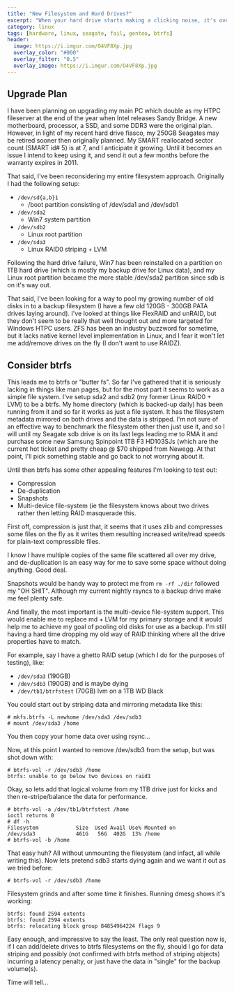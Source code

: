 ```yaml
---
title: "New Filesystem and Hard Drives?"
excerpt: "When your hard drive starts making a clicking noise, it's over"
category: linux
tags: [hardware, linux, seagate, fail, gentoo, btrfs]
header:
  image: https://i.imgur.com/O4VF8Xp.jpg
  overlay_color: "#000"
  overlay_filter: "0.5"
  overlay_image: https://i.imgur.com/O4VF8Xp.jpg
---
```


## Upgrade Plan

I have been planning on upgrading my main PC which double as my HTPC fileserver at the end of the year when Intel releases Sandy Bridge.  A new motherboard, processor, a SSD, and some DDR3 were the original plan.  However, in light of my recent hard drive fiasco, my 250GB Seagates may be retired sooner then originally planned.  My SMART reallocated sector count (SMART id# 5) is at 7, and I anticipate it growing.  Until it becomes an issue I intend to keep using it, and send it out a few months before the warranty expires in 2011.

That said, I've been reconsidering my entire filesystem approach.  Originally I had the following setup:

* `/dev/sd{a,b}1`
    * /boot partition consisting of /dev/sda1 and /dev/sdb1
* `/dev/sda2`
    * Win7 system partition
* `/dev/sdb2`
    * Linux root partition
* `/dev/sda3`
    * Linux RAID0 striping + LVM

Following the hard drive failure, Win7 has been reinstalled on a partition on 1TB hard drive  (which is mostly my backup drive for Linux data), and my Linux root partition became the more stable /dev/sda2 partition since sdb is on it's way out.

That said, I've been looking for a way to pool my growing number of old disks in to a backup filesystem (I have a few old 120GB - 300GB PATA drives laying around).  I've looked at things like FlexRAID and unRAID, but they don't seem to be really that well thought out and more targeted for Windows HTPC users.  ZFS has been an industry buzzword for sometime, but it lacks native kernel level implementation in Linux, and I fear it won't let me add/remove drives on the fly (I don't want to use RAIDZ).

## Consider btrfs

This leads me to btrfs or "butter fs".  So far I've gathered that it is seriously lacking in things like man pages, but for the most part it seems to work as a simple file system.  I've setup sda2 and sdb2 (my former Linux RAID0 + LVM) to be a btrfs.  My home directory (which is backed-up daily) has been running from it and so far it works as just a file system.  It has the filesystem metadata mirrored on both drives and the data is stripped.  I'm not sure of an effective way to benchmark the filesystem other then just use it, and so I will until my Seagate sdb drive is on its last legs leading me to RMA it and purchase some new Samsung Spinpoint 1TB F3 HD103SJs (which are the current hot ticket and pretty cheap @ $70 shipped from Newegg.  At that point, I'll pick something stable and go back to not worrying about it.

Until then btrfs has some other appealing features I'm looking to test out:

* Compression
* De-duplication
* Snapshots
* Multi-device file-system (ie the filesystem knows about two drives rather then letting RAID masquerade this.

First off, compression is just that, it seems that it uses zlib and compresses some files on the fly as it writes them resulting increased write/read speeds for plain-text compressible files.

I know I have multiple copies of the same file scattered all over my drive, and de-duplication is an easy way for me to save some space without doing anything.  Good deal.

Snapshots would be handy way to protect me from `rm -rf ./dir` followed my "OH SHIT".  Although my current nightly rsyncs to a backup drive make me feel plenty safe.

And finally, the most important is the multi-device file-system support.  This would enable me to replace md + LVM for my primary storage and it would help me to achieve my goal of pooling old disks for use as a backup.  I'm still having a hard time dropping my old way of RAID thinking where all the drive properties have to match.

For example, say I have a ghetto RAID setup (which I do for the purposes of testing), like:

* `/dev/sda3` (190GB)
* `/dev/sdb3` (190GB) and is maybe dying
* `/dev/tb1/btrfstest` (70GB) lvm on a 1TB WD Black

You could start out by striping data and mirroring metadata like this:

    # mkfs.btrfs -L newhome /dev/sda3 /dev/sdb3
    # mount /dev/sda3 /home

You then copy your home data over using rsync...

Now, at this point I wanted to remove /dev/sdb3 from the setup, but was shot down with: 

    # btrfs-vol -r /dev/sdb3 /home
    btrfs: unable to go below two devices on raid1

Okay, so lets add that logical volume from my 1TB drive just for kicks and then re-stripe/balance the data for performance.


    # btrfs-vol -a /dev/tb1/btrfstest /home
    ioctl returns 0
    # df -h
    Filesystem            Size  Used Avail Use% Mounted on
    /dev/sda3             461G   56G  402G  13% /home
    # btrfs-vol -b /home

That easy huh?  All without unmounting the filesystem (and infact, all while writing this).  Now lets pretend sdb3 starts dying again and we want it out as we tried before:

    # btrfs-vol -r /dev/sdb3 /home

Filesystem grinds and after some time it finishes.  Running dmesg shows it's working:

    btrfs: found 2594 extents
    btrfs: found 2594 extents
    btrfs: relocating block group 84854964224 flags 9

Easy enough, and impressive to say the least. The only real question now is, if I can add/delete drives to btrfs filesystems on the fly, should I go for data striping and possibly (not confirmed with btrfs method of striping objects) incurring a latency penalty, or just have the data in "single" for the backup volume(s).

Time will tell...
